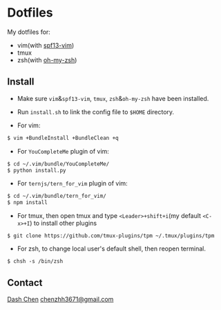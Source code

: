 # Dotfiles #

My dotfiles for:

* vim(with [spf13-vim](https://github.com/spf13/spf13-vim))
* tmux
* zsh(with [oh-my-zsh](https://github.com/robbyrussell/oh-my-zsh))

## Install ##

* Make sure `vim`&`spf13-vim`, `tmux`, `zsh`&`oh-my-zsh` have been installed.

* Run `install.sh` to link the config file to `$HOME` directory.

* For vim:

```bash
$ vim +BundleInstall +BundleClean +q
```

* For `YouCompleteMe` plugin of vim:

```bash
$ cd ~/.vim/bundle/YouCompleteMe/
$ python install.py
```

* For `ternjs/tern_for_vim` plugin of vim:

```bash
$ cd ~/.vim/bundle/tern_for_vim/
$ npm install
```

* For tmux, then open tmux and type `<Leader>+shift+i`(my default `<C-x>+I`) to install other plugins

```
$ git clone https://github.com/tmux-plugins/tpm ~/.tmux/plugins/tpm
```

* For zsh, to change local user's default shell, then reopen terminal.

```
$ chsh -s /bin/zsh
```

## Contact ##

[Dash Chen](https://github.com/dc3671) <chenzhh3671@gmail.com>
